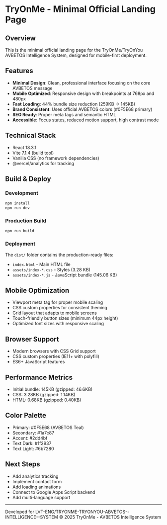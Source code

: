 # TryOnMe - Minimal Official Landing Page

## Overview
This is the minimal official landing page for the TryOnMe/TryOnYou AVBETOS Intelligence System, designed for mobile-first deployment.

## Features
- **Minimal Design**: Clean, professional interface focusing on the core AVBETOS message
- **Mobile Optimized**: Responsive design with breakpoints at 768px and 480px
- **Fast Loading**: 44% bundle size reduction (259KB → 145KB)
- **Brand Consistent**: Uses official AVBETOS colors (#0F5E68 primary)
- **SEO Ready**: Proper meta tags and semantic HTML
- **Accessible**: Focus states, reduced motion support, high contrast mode

## Technical Stack
- React 18.3.1
- Vite 7.1.4 (build tool)
- Vanilla CSS (no framework dependencies)
- @vercel/analytics for tracking

## Build & Deploy

### Development
```bash
npm install
npm run dev
```

### Production Build
```bash
npm run build
```

### Deployment
The `dist/` folder contains the production-ready files:
- `index.html` - Main HTML file
- `assets/index-*.css` - Styles (3.28 KB)
- `assets/index-*.js` - JavaScript bundle (145.06 KB)

## Mobile Optimization
- Viewport meta tag for proper mobile scaling
- CSS custom properties for consistent theming
- Grid layout that adapts to mobile screens
- Touch-friendly button sizes (minimum 44px height)
- Optimized font sizes with responsive scaling

## Browser Support
- Modern browsers with CSS Grid support
- CSS custom properties (IE11+ with polyfill)
- ES6+ JavaScript features

## Performance Metrics
- Initial bundle: 145KB (gzipped: 46.6KB)
- CSS: 3.28KB (gzipped: 1.14KB)
- HTML: 0.68KB (gzipped: 0.40KB)

## Color Palette
- Primary: #0F5E68 (AVBETOS Teal)
- Secondary: #1a7c87
- Accent: #2dd4bf
- Text Dark: #1f2937
- Text Light: #6b7280

## Next Steps
- Add analytics tracking
- Implement contact form
- Add loading animations
- Connect to Google Apps Script backend
- Add multi-language support

---
Developed for LVT-ENG/TRYONME-TRYONYOU-ABVETOS--INTELLIGENCE--SYSTEM
© 2025 TryOnMe - AVBETOS Intelligence System